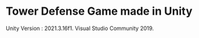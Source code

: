 Tower Defense Game made in Unity 
 ========

Unity Version : 2021.3.16f1.
Visual Studio Community 2019.
